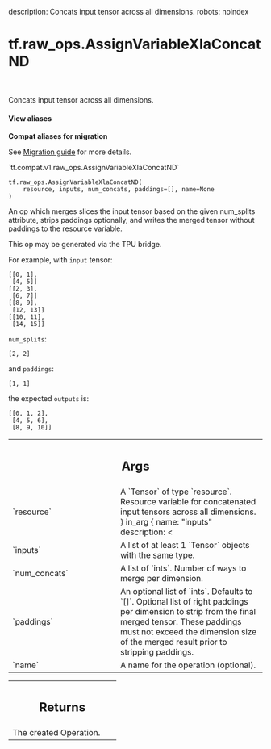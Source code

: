 description: Concats input tensor across all dimensions.
robots: noindex

# tf.raw_ops.AssignVariableXlaConcatND

<!-- Insert buttons and diff -->

<table class="tfo-notebook-buttons tfo-api nocontent" align="left">

</table>



Concats input tensor across all dimensions.


<section class="expandable">
  <h4 class="showalways">View aliases</h4>
  <p>
<b>Compat aliases for migration</b>
<p>See
<a href="https://www.tensorflow.org/guide/migrate">Migration guide</a> for
more details.</p>
<p>`tf.compat.v1.raw_ops.AssignVariableXlaConcatND`</p>
</p>
</section>

<pre class="devsite-click-to-copy prettyprint lang-py tfo-signature-link">
<code>tf.raw_ops.AssignVariableXlaConcatND(
    resource, inputs, num_concats, paddings=[], name=None
)
</code></pre>



<!-- Placeholder for "Used in" -->

An op which merges slices the input tensor based on the given num_splits
attribute, strips paddings optionally, and writes the merged tensor without
paddings to the resource variable.

This op may be generated via the TPU bridge.

For example, with `input` tensor:
```
[[0, 1],
 [4, 5]]
[[2, 3],
 [6, 7]]
[[8, 9],
 [12, 13]]
[[10, 11],
 [14, 15]]
```
`num_splits`:
```
[2, 2]
```
and `paddings`:
```
[1, 1]
```
the expected `outputs` is:
```
[[0, 1, 2],
 [4, 5, 6],
 [8, 9, 10]]
```

<!-- Tabular view -->
 <table class="responsive fixed orange">
<colgroup><col width="214px"><col></colgroup>
<tr><th colspan="2"><h2 class="add-link">Args</h2></th></tr>

<tr>
<td>
`resource`<a id="resource"></a>
</td>
<td>
A `Tensor` of type `resource`.
Resource variable for concatenated input tensors across all dimensions.
  }
  in_arg {
    name: "inputs"
    description: <<END
Input tensor slices in row-major order to merge across all dimensions. All
inputs must have the same shape.
  }
  out_arg {
    name: "output"
    description: <<END
Output tensor formed from merging input slices based on num_concats defined.
</td>
</tr><tr>
<td>
`inputs`<a id="inputs"></a>
</td>
<td>
A list of at least 1 `Tensor` objects with the same type.
</td>
</tr><tr>
<td>
`num_concats`<a id="num_concats"></a>
</td>
<td>
A list of `ints`. Number of ways to merge per dimension.
</td>
</tr><tr>
<td>
`paddings`<a id="paddings"></a>
</td>
<td>
An optional list of `ints`. Defaults to `[]`.
Optional list of right paddings per dimension to strip from the final merged
tensor. These paddings must not exceed the dimension size of the merged result
prior to stripping paddings.
</td>
</tr><tr>
<td>
`name`<a id="name"></a>
</td>
<td>
A name for the operation (optional).
</td>
</tr>
</table>



<!-- Tabular view -->
 <table class="responsive fixed orange">
<colgroup><col width="214px"><col></colgroup>
<tr><th colspan="2"><h2 class="add-link">Returns</h2></th></tr>
<tr class="alt">
<td colspan="2">
The created Operation.
</td>
</tr>

</table>

